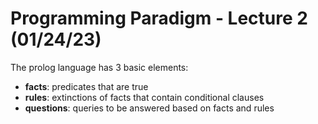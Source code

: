 # Programming Paradigm - Lecture 2 (01/24/23)

The prolog language has 3 basic elements:  
- **facts**: predicates that are true  
- **rules**: extinctions of facts that contain conditional clauses  
- **questions**: queries to be answered based on facts and rules  




